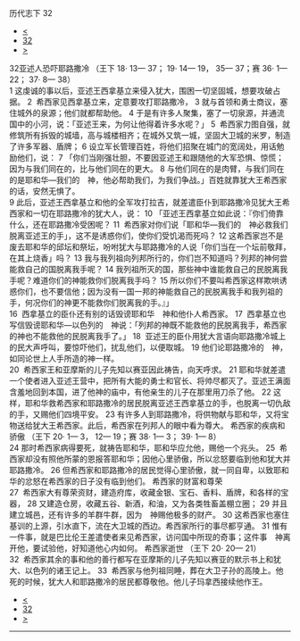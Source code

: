 ﻿





 历代志下 32




* [<](bible/2CH31.md)
* [32](bible/2CH.md)
* [>](bible/2CH33.md)



 
32亚述人恐吓耶路撒冷 （王下
18·
13—
37；
19·
14—
19，
35—
37；赛
36·
1—
22；
37·
8—
38）  
1 这虔诚的事以后，亚述王西拿基立来侵入犹大，围困一切坚固城，想要攻破占据。 
2  希西家见西拿基立来，定意要攻打耶路撒冷， 
3 就与首领和勇士商议，塞住城外的泉源；他们就都帮助他。 
4 于是有许多人聚集，塞了一切泉源，并通流国中的小河，说：「亚述王来，为何让他得着许多水呢？」 
5  希西家力图自强，就修筑所有拆毁的城墙，高与城楼相齐；在城外又筑一城，坚固大卫城的米罗，制造了许多军器、盾牌； 
6 设立军长管理百姓，将他们招聚在城门的宽阔处，用话勉励他们，说： 
7 「你们当刚强壮胆，不要因亚述王和跟随他的大军恐惧、惊慌；因为与我们同在的，比与他们同在的更大。 
8 与他们同在的是肉臂，与我们同在的是耶和华—我们的　神，他必帮助我们，为我们争战。」百姓就靠犹大王希西家的话，安然无惧了。  
9 此后，亚述王西拿基立和他的全军攻打拉吉，就差遣臣仆到耶路撒冷见犹大王希西家和一切在耶路撒冷的犹大人，说： 
10 「亚述王西拿基立如此说：『你们倚靠什么，还在耶路撒冷受困呢？ 
11  希西家对你们说「耶和华—我们的　神必救我们脱离亚述王的手」，这不是诱惑你们，使你们受饥渴而死吗？ 
12 这希西家岂不是废去耶和华的邱坛和祭坛，吩咐犹大与耶路撒冷的人说「你们当在一个坛前敬拜，在其上烧香」吗？ 
13 我与我列祖向列邦所行的，你们岂不知道吗？列邦的神何尝能救自己的国脱离我手呢？ 
14 我列祖所灭的国，那些神中谁能救自己的民脱离我手呢？难道你们的神能救你们脱离我手吗？ 
15 所以你们不要叫希西家这样欺哄诱惑你们，也不要信他；因为没有一国一邦的神能救自己的民脱离我手和我列祖的手，何况你们的神更不能救你们脱离我的手。』」  
16  西拿基立的臣仆还有别的话毁谤耶和华　神和他仆人希西家。 
17  西拿基立也写信毁谤耶和华—以色列的　神说：「列邦的神既不能救他的民脱离我手，希西家的神也不能救他的民脱离我手了。」 
18  亚述王的臣仆用犹大言语向耶路撒冷城上的民大声呼叫，要惊吓他们，扰乱他们，以便取城。 
19 他们论耶路撒冷的　神，如同论世上人手所造的神一样。  
20  希西家王和亚摩斯的儿子先知以赛亚因此祷告，向天呼求。 
21 耶和华就差遣一个使者进入亚述王营中，把所有大能的勇士和官长、将帅尽都灭了。亚述王满面含羞地回到本国，进了他神的庙中，有他亲生的儿子在那里用刀杀了他。 
22 这样，耶和华救希西家和耶路撒冷的居民脱离亚述王西拿基立的手，也脱离一切仇敌的手，又赐他们四境平安。 
23 有许多人到耶路撒冷，将供物献与耶和华，又将宝物送给犹大王希西家。此后，希西家在列邦人的眼中看为尊大。 希西家的疾病和骄傲 （王下
20·
1—
3，
12—
19；赛
38·
1—
3；
39·
1—
8）  
24 那时希西家病得要死，就祷告耶和华，耶和华应允他，赐他一个兆头。 
25  希西家却没有照他所蒙的恩报答耶和华；因他心里骄傲，所以忿怒要临到他和犹大并耶路撒冷。 
26 但希西家和耶路撒冷的居民觉得心里骄傲，就一同自卑，以致耶和华的忿怒在希西家的日子没有临到他们。 希西家的财富和尊荣  
27  希西家大有尊荣资财，建造府库，收藏金银、宝石、香料、盾牌，和各样的宝器， 
28 又建造仓房，收藏五谷、新酒，和油，又为各类牲畜盖棚立圈； 
29 并且建立城邑，还有许多的羊群牛群，因为　神赐他极多的财产。 
30 这希西家也塞住基训的上源，引水直下，流在大卫城的西边。希西家所行的事尽都亨通。 
31 惟有一件事，就是巴比伦王差遣使者来见希西家，访问国中所现的奇事；这件事　神离开他，要试验他，好知道他心内如何。 希西家逝世 （王下
20·
20—
21）  
32  希西家其余的事和他的善行都写在亚摩斯的儿子先知以赛亚的默示书上和犹大、以色列的诸王记上。 
33  希西家与他列祖同睡，葬在大卫子孙的高陵上。他死的时候，犹大人和耶路撒冷的居民都尊敬他。他儿子玛拿西接续他作王。 
* [<](bible/2CH31.md)
* [32](bible/2CH.md)
* [>](bible/2CH33.md)





---









